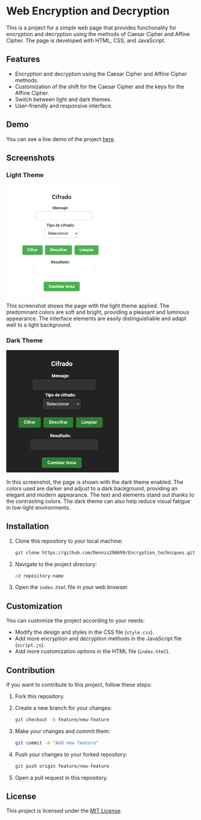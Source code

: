 # Web Encryption and Decryption

This is a project for a simple web page that provides functionality for encryption and decryption using the methods of Caesar Cipher and Affine Cipher. The page is developed with HTML, CSS, and JavaScript.

## Features

- Encryption and decryption using the Caesar Cipher and Affine Cipher methods.
- Customization of the shift for the Caesar Cipher and the keys for the Affine Cipher.
- Switch between light and dark themes.
- User-friendly and responsive interface.

## Demo

You can see a live demo of the project [here](https://dennis290699.github.io/Encryption_techniques/).

## Screenshots

### Light Theme

<img src="./assets/theme-light.png" alt="Screenshot - Light Theme" width="300">

This screenshot shows the page with the light theme applied. The predominant colors are soft and bright, providing a pleasant and luminous appearance. The interface elements are easily distinguishable and adapt well to a light background.

### Dark Theme

<img src="./assets/theme-dark.png" alt="Screenshot - Dark Theme" width="300">

In this screenshot, the page is shown with the dark theme enabled. The colors used are darker and adjust to a dark background, providing an elegant and modern appearance. The text and elements stand out thanks to the contrasting colors. The dark theme can also help reduce visual fatigue in low-light environments.

## Installation

1. Clone this repository to your local machine:

   ```bash
   git clone https://github.com/Dennis290699/Encryption_techniques.git
   ```

2. Navigate to the project directory:

   ```bash
   cd repository-name
   ```

3. Open the `index.html` file in your web browser.

## Customization

You can customize the project according to your needs:

- Modify the design and styles in the CSS file (`style.css`).
- Add more encryption and decryption methods in the JavaScript file (`script.js`).
- Add more customization options in the HTML file (`index.html`).

## Contribution

If you want to contribute to this project, follow these steps:

1. Fork this repository.
2. Create a new branch for your changes:

   ```bash
   git checkout -b feature/new-feature
   ```

3. Make your changes and commit them:

   ```bash
   git commit -m "Add new feature"
   ```

4. Push your changes to your forked repository:

   ```bash
   git push origin feature/new-feature
   ```

5. Open a pull request in this repository.

## License

This project is licensed under the [MIT License](LICENSE).
